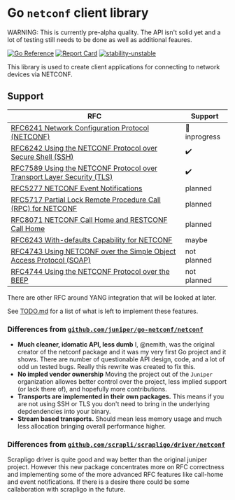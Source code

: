 # Go `netconf` client library

WARNING: This is currently pre-alpha quality.  The API isn't solid yet and a lot of testing still needs to be done as well as additional feaures.  

[![Go Reference](https://pkg.go.dev/badge/github.com/nemith/netconf.svg)](https://pkg.go.dev/github.com/nemith/netconf)
[![Report Card](https://goreportcard.com/badge/github.com/nemith/netconf)](https://goreportcard.com/report/github.com/nemith/netconf)
[![stability-unstable](https://img.shields.io/badge/stability-unstable-yellow.svg)](https://github.com/emersion/stability-badges#unstable)

This library is used to create client applications for connecting to network devices via NETCONF.

## Support

| RFC                                                                               | Support                   |
| --------------------------------------------------------------------------------- | ------------------------- |
| [RFC6241 Network Configuration Protocol (NETCONF)][RFC6241]                       | :construction: inprogress |
| [RFC6242 Using the NETCONF Protocol over Secure Shell (SSH)][RFC6242]             | :heavy_check_mark:        |
| [RFC7589 Using the NETCONF Protocol over Transport Layer Security (TLS)][RFC7589] | :heavy_check_mark:        |
| [RFC5277 NETCONF Event Notifications][RFC5277]                                    | planned                   |
| [RFC5717 Partial Lock Remote Procedure Call (RPC) for NETCONF][RFC5717]           | planned                   |
| [RFC8071 NETCONF Call Home and RESTCONF Call Home][RFC8071]                       | planned                   |
| [RFC6243 With-defaults Capability for NETCONF][RFC6243]                           | maybe                     |
| [RFC4743 Using NETCONF over the Simple Object Access Protocol (SOAP)][RFC4743]    | not planned               |
| [RFC4744 Using the NETCONF Protocol over the BEEP][RFC4744]                       | not planned               |

There are other RFC around YANG integration that will be looked at later.

[RFC4743]: https://www.rfc-editor.org/rfc/rfc4743.html
[RFC4744]: https://www.rfc-editor.org/rfc/rfc4744.html
[RFC5277]: https://www.rfc-editor.org/rfc/rfc5277.html
[RFC5717]: https://www.rfc-editor.org/rfc/rfc5717.html
[RFC6241]: https://www.rfc-editor.org/rfc/rfc6241.html
[RFC6242]: https://www.rfc-editor.org/rfc/rfc6242.html
[RFC6243]: https://www.rfc-editor.org/rfc/rfc6243.html
[RFC7589]: https://www.rfc-editor.org/rfc/rfc7589.html
[RFC8071]: https://www.rfc-editor.org/rfc/rfc8071.html

See [TODO.md](TODO.md) for a list of what is left to implement these features.

### Differences from [`github.com/juniper/go-netconf/netconf`](https://pkg.go.dev/github.com/Juniper/go-netconf)
* **Much cleaner, idomatic API, less dumb** I, @nemith, was the original creator of the netconf package and it was my very first Go project and it shows.  There are number of questionable API design, code, and a lot of odd un tested bugs.  Really this rewrite was created to fix this.
* **No impled vendor ownership** Moving the project out of the `Juniper` organization allowes better control over the project, less implied support (or lack there of), and hopefully more contributions.
* **Transports are implemented in their own packages.**  This means if you are not using SSH or TLS you don't need to bring in the underlying depdendencies into your binary.
* **Stream based transports.**  Should mean less memory usage and much less allocation bringing overall performance higher. 

### Differences from [`github.com/scrapli/scrapligo/driver/netconf`](https://pkg.go.dev/github.com/scrapli/scrapligo/driver/netconf)
Scrapligo driver is quite good and way better than the original juniper project.  However this new package concentrates more on RFC correctness and implementing some of the more advanced RFC features like call-home and event notifications.  If there is a desire there could be some callaboration with scrapligo in the future.
